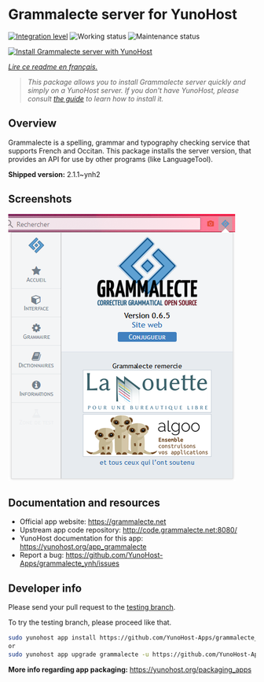 <!--
N.B.: This README was automatically generated by https://github.com/YunoHost/apps/tree/master/tools/README-generator
It shall NOT be edited by hand.
-->

# Grammalecte server for YunoHost

[![Integration level](https://dash.yunohost.org/integration/grammalecte.svg)](https://dash.yunohost.org/appci/app/grammalecte) ![Working status](https://ci-apps.yunohost.org/ci/badges/grammalecte.status.svg) ![Maintenance status](https://ci-apps.yunohost.org/ci/badges/grammalecte.maintain.svg)

[![Install Grammalecte server with YunoHost](https://install-app.yunohost.org/install-with-yunohost.svg)](https://install-app.yunohost.org/?app=grammalecte)

*[Lire ce readme en français.](./README_fr.md)*

> *This package allows you to install Grammalecte server quickly and simply on a YunoHost server.
If you don't have YunoHost, please consult [the guide](https://yunohost.org/#/install) to learn how to install it.*

## Overview

Grammalecte is a spelling, grammar and typography checking service that supports French and Occitan. This package installs the server version, that provides an API for use by other programs (like LanguageTool).

**Shipped version:** 2.1.1~ynh2

## Screenshots

![Screenshot of Grammalecte server](./doc/screenshots/screenshot.png)

## Documentation and resources

* Official app website: <https://grammalecte.net>
* Upstream app code repository: <http://code.grammalecte.net:8080/>
* YunoHost documentation for this app: <https://yunohost.org/app_grammalecte>
* Report a bug: <https://github.com/YunoHost-Apps/grammalecte_ynh/issues>

## Developer info

Please send your pull request to the [testing branch](https://github.com/YunoHost-Apps/grammalecte_ynh/tree/testing).

To try the testing branch, please proceed like that.

``` bash
sudo yunohost app install https://github.com/YunoHost-Apps/grammalecte_ynh/tree/testing --debug
or
sudo yunohost app upgrade grammalecte -u https://github.com/YunoHost-Apps/grammalecte_ynh/tree/testing --debug
```

**More info regarding app packaging:** <https://yunohost.org/packaging_apps>
